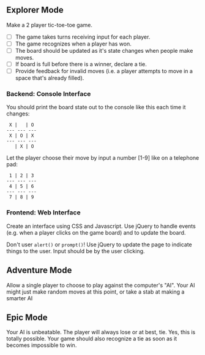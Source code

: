 ## Explorer Mode

Make a 2 player tic-toe-toe game.

  - [ ] The game takes turns receiving input for each player.
  - [ ] The game recognizes when a player has won.
  - [ ] The board should be updated as it's state changes when people make moves.
  - [ ] If board is full before there is a winner, declare a tie.
  - [ ] Provide feedback for invalid moves (i.e. a player attempts to move in a space that's already filled).

### Backend: Console Interface

You should print the board state out to the console like this each time it changes:

```
 X |   | O  
--- --- ---
 X | O | X
--- --- ---
   | X | O
```

Let the player choose their move by input a number [1-9] like on a telephone pad:

```
 1 | 2 | 3  
--- --- ---
 4 | 5 | 6
--- --- ---
 7 | 8 | 9
```

### Frontend: Web Interface

Create an interface using CSS and Javascript. Use jQuery to handle events (e.g. when a player clicks on the game board) and to update the board.

Don't user `alert()` or `prompt()`! Use jQuery to update the page to indicate things to the user. Input should be by the user clicking.

## Adventure Mode

  Allow a single player to choose to play against the computer's "AI".
  Your AI might just make random moves at this point, or take a stab at making
  a smarter AI

## Epic Mode

  Your AI is unbeatable. The player will always lose or at best, tie. Yes, this is totally possible. Your game should also recognize a tie as soon as it becomes impossible to win.

